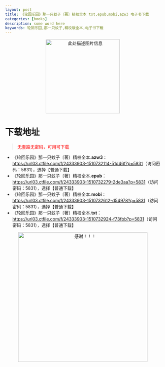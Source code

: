 ```yaml
---
layout: post
title: 《轮回乐园》那一只蚊子〔著〕精校全本 txt,epub,mobi,azw3 电子书下载
categories: [books]
description: some word here
keywords: 轮回乐园,那一只蚊子,精校版全本,电子书下载
---
```


<div align="center"><img src="https://qweree.cn/wp-content/uploads/2025/06/lunhuileyuan.jpg" alt="此处描述图片信息" width="240px" height="auto"></div>

# 下载地址

> <p style="color:red" >无套路无密码，可用可下载</p>

- 《轮回乐园》那一只蚊子〔著〕精校全本.**azw3**：<https://url03.ctfile.com/f/24333903-1510732114-51d46f?p=5831>（访问密码：5831），选择【普通下载】
- 《轮回乐园》那一只蚊子〔著〕精校全本.**epub**：<https://url03.ctfile.com/f/24333903-1510732279-2de3aa?p=5831>（访问密码：5831），选择【普通下载】
- 《轮回乐园》那一只蚊子〔著〕精校全本.**mobi**：<https://url03.ctfile.com/f/24333903-1510732612-d54978?p=5831>（访问密码：5831），选择【普通下载】
- 《轮回乐园》那一只蚊子〔著〕精校全本.**txt**：<https://url03.ctfile.com/f/24333903-1510732924-f73fbb?p=5831>（访问密码：5831），选择【普通下载】

<div align="center"><img src="https://pic.imgdb.cn/item/6707df6bd29ded1a8ce37031.gif" alt="感谢！！！" width="420px" height="auto"/></div>
